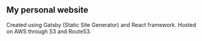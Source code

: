 ## My personal website

Created using Gatsby (Static Site Generator) and React framework.
Hosted on AWS through S3 and Route53.
